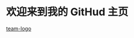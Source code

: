 # 欢迎来到我的 GitHud 主页

[team-logo](https://raw.githubusercontent.com/mcTinLin/mcTinLin/main/img/team_logo.png)
